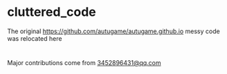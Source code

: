 # cluttered_code
The original https://github.com/autugame/autugame.github.io messy code was relocated here

#
Major contributions come from 3452896431@qq.com
